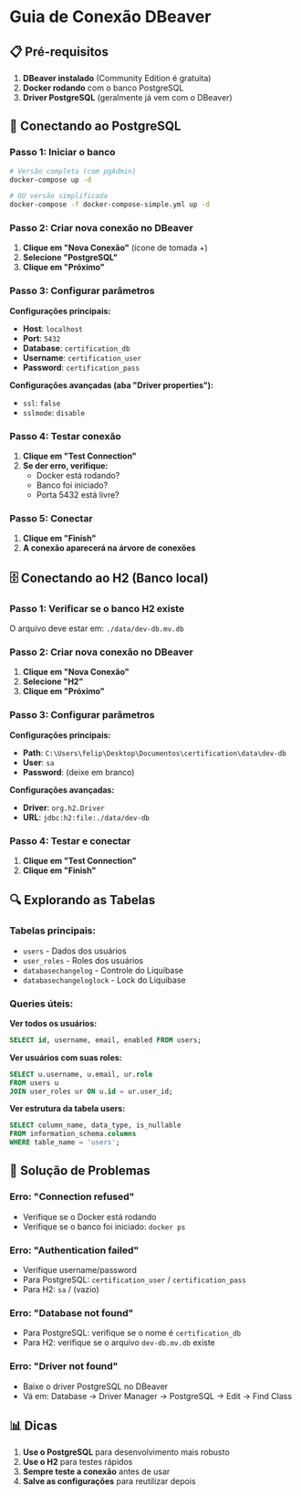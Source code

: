# Guia de Conexão DBeaver

## 📋 Pré-requisitos

1. **DBeaver instalado** (Community Edition é gratuita)
2. **Docker rodando** com o banco PostgreSQL
3. **Driver PostgreSQL** (geralmente já vem com o DBeaver)

## 🐘 Conectando ao PostgreSQL

### Passo 1: Iniciar o banco
```bash
# Versão completa (com pgAdmin)
docker-compose up -d

# OU versão simplificada
docker-compose -f docker-compose-simple.yml up -d
```

### Passo 2: Criar nova conexão no DBeaver

1. **Clique em "Nova Conexão"** (ícone de tomada +)
2. **Selecione "PostgreSQL"**
3. **Clique em "Próximo"**

### Passo 3: Configurar parâmetros

**Configurações principais:**
- **Host**: `localhost`
- **Port**: `5432`
- **Database**: `certification_db`
- **Username**: `certification_user`
- **Password**: `certification_pass`

**Configurações avançadas (aba "Driver properties"):**
- `ssl`: `false`
- `sslmode`: `disable`

### Passo 4: Testar conexão
1. **Clique em "Test Connection"**
2. **Se der erro, verifique:**
   - Docker está rodando?
   - Banco foi iniciado?
   - Porta 5432 está livre?

### Passo 5: Conectar
1. **Clique em "Finish"**
2. **A conexão aparecerá na árvore de conexões**

## 🗄️ Conectando ao H2 (Banco local)

### Passo 1: Verificar se o banco H2 existe
O arquivo deve estar em: `./data/dev-db.mv.db`

### Passo 2: Criar nova conexão no DBeaver

1. **Clique em "Nova Conexão"**
2. **Selecione "H2"**
3. **Clique em "Próximo"**

### Passo 3: Configurar parâmetros

**Configurações principais:**
- **Path**: `C:\Users\felip\Desktop\Documentos\certification\data\dev-db`
- **User**: `sa`
- **Password**: (deixe em branco)

**Configurações avançadas:**
- **Driver**: `org.h2.Driver`
- **URL**: `jdbc:h2:file:./data/dev-db`

### Passo 4: Testar e conectar
1. **Clique em "Test Connection"**
2. **Clique em "Finish"**

## 🔍 Explorando as Tabelas

### Tabelas principais:
- `users` - Dados dos usuários
- `user_roles` - Roles dos usuários
- `databasechangelog` - Controle do Liquibase
- `databasechangeloglock` - Lock do Liquibase

### Queries úteis:

**Ver todos os usuários:**
```sql
SELECT id, username, email, enabled FROM users;
```

**Ver usuários com suas roles:**
```sql
SELECT u.username, u.email, ur.role 
FROM users u 
JOIN user_roles ur ON u.id = ur.user_id;
```

**Ver estrutura da tabela users:**
```sql
SELECT column_name, data_type, is_nullable 
FROM information_schema.columns 
WHERE table_name = 'users';
```

## 🚨 Solução de Problemas

### Erro: "Connection refused"
- Verifique se o Docker está rodando
- Verifique se o banco foi iniciado: `docker ps`

### Erro: "Authentication failed"
- Verifique username/password
- Para PostgreSQL: `certification_user` / `certification_pass`
- Para H2: `sa` / (vazio)

### Erro: "Database not found"
- Para PostgreSQL: verifique se o nome é `certification_db`
- Para H2: verifique se o arquivo `dev-db.mv.db` existe

### Erro: "Driver not found"
- Baixe o driver PostgreSQL no DBeaver
- Vá em: Database → Driver Manager → PostgreSQL → Edit → Find Class

## 📊 Dicas

1. **Use o PostgreSQL** para desenvolvimento mais robusto
2. **Use o H2** para testes rápidos
3. **Sempre teste a conexão** antes de usar
4. **Salve as configurações** para reutilizar depois 